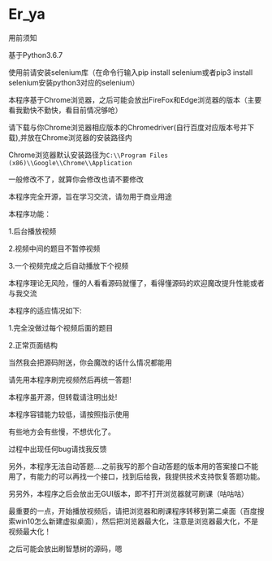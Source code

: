 # Er_ya

用前须知

基于Python3.6.7

使用前请安装selenium库（在命令行输入pip install selenium或者pip3 install selenium安装python3对应的selenium）

本程序基于Chrome浏览器，之后可能会放出FireFox和Edge浏览器的版本（主要看我勤快不勤快，看目前情况够呛）

请下载与你Chrome浏览器相应版本的Chromedriver(自行百度对应版本号并下载),并放在Chrome浏览器的安装路径内

Chrome浏览器默认安装路径为```C:\\Program Files (x86)\\Google\\Chrome\\Application```

一般修改不了，就算你会修改也请不要修改

本程序完全开源，旨在学习交流，请勿用于商业用途

本程序功能：

1.后台播放视频

2.视频中间的题目不暂停视频

3.一个视频完成之后自动播放下个视频

本程序理论无风险，懂的人看看源码就懂了，看得懂源码的欢迎魔改提升性能或者与我交流

本程序的适应情况如下:

1.完全没做过每个视频后面的题目

2.正常页面结构

当然我会把源码附送，你会魔改的话什么情况都能用

请先用本程序刷完视频然后再统一答题!

本程序虽开源，但转载请注明出处!

本程序容错能力较低，请按照指示使用

有些地方会有些慢，不想优化了。

过程中出现任何bug请找我反馈

另外，本程序无法自动答题....之前我写的那个自动答题的版本用的答案接口不能用了，有能力的可以再找一个接口，找到后给我，我提供技术支持恢复答题功能。

另另外，本程序之后会放出无GUI版本，即不打开浏览器就可刷课（咕咕咕）

最重要的一点，开始播放视频后，请把浏览器和刷课程序转移到第二桌面（百度搜索win10怎么新建虚拟桌面），然后把浏览器最大化，注意是浏览器最大化，不是视频最大化！

之后可能会放出刷智慧树的源码，嗯


